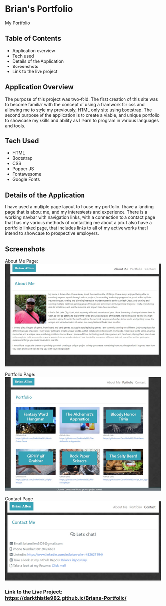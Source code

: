 # Brian's Portfolio
My Portfolio

## Table of Contents
* Application overview
* Tech used
* Details of the Application
* Screenshots
* Link to the live project

## Application Overview
The purpose of this project was two-fold. The first creation of this site was to become familiar with the concept of using a framwork for css and allowing me to style my previously, HTML only site using bootstrap. The second purpose of the application is to create a viable, and unique portfolio to showcase my skills and ability as I learn to program in various languages and tools.

## Tech Used
* HTML
* Bootstrap
* CSS
* Popper JS
* Fontawesome
* Google Fonts

## Details of the Application
I have used a multiple page layout to house my portfolio. I have a landing page that is about me, and my interestests and experience. There is a working navbar with navigation links, with a connection to a contact page that has my various methods of contacting me about a job. I also have a portfolio linked page, that includes links to all of my active works that I intend to showcase to prospective employers.

## Screenshots

About Me Page:
![About Me](/assets/images/aboutMePage.jpg)

Portfolio Page:
![Portfolio](/assets/images/portfolioPage.jpg)

Contact Page
![Contact Page](/assets/images/contactPage.jpg)

### Link to the Live Project: https://darkthistle982.github.io/Brians-Portfolio/
